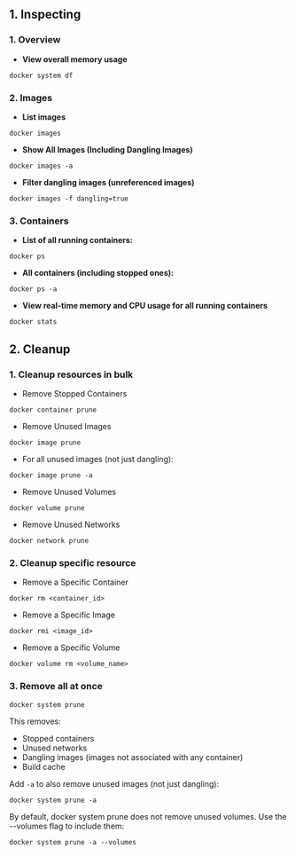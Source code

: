 ## 1. **Inspecting**
### 1. Overview
- **View overall memory usage**
```
docker system df
```

### 2. Images
- **List images**
```
docker images
```

- **Show All Images (Including Dangling Images)**
```
docker images -a
```

- **Filter dangling images (unreferenced images)**
```
docker images -f dangling=true
```

### 3. Containers
- **List of all running containers:**
```
docker ps
```

- **All containers (including stopped ones):**
```
docker ps -a
```

- **View real-time memory and CPU usage for all running containers**
```
docker stats
```

## 2. **Cleanup**
### 1. Cleanup resources in bulk
- Remove Stopped Containers
```
docker container prune
```

- Remove Unused Images
```
docker image prune
```

- For all unused images (not just dangling):
```
docker image prune -a
```

- Remove Unused Volumes
```
docker volume prune
```

- Remove Unused Networks
```
docker network prune
```

### 2. Cleanup specific resource
- Remove a Specific Container
```
docker rm <container_id>
```

- Remove a Specific Image
```
docker rmi <image_id>
```

- Remove a Specific Volume
```
docker volume rm <volume_name>
```

### 3. Remove all at once
```
docker system prune
```
This removes:
- Stopped containers
- Unused networks
- Dangling images (images not associated with any container)
- Build cache

Add `-a` to also remove unused images (not just dangling):
```
docker system prune -a
```

By default, docker system prune does not remove unused volumes. Use the --volumes flag to include them:
```
docker system prune -a --volumes
```

